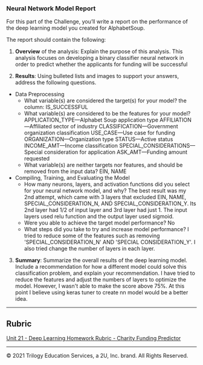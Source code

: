 

### Neural Network Model Report

For this part of the Challenge, you’ll write a report on the performance of the deep learning model you created for AlphabetSoup.

The report should contain the following:

1. **Overview** of the analysis: Explain the purpose of this analysis.
This analysis focuses on developing a binary classifier neural network in order to predict whether the applicants for funding will be successful

2. **Results**: Using bulleted lists and images to support your answers, address the following questions.

  * Data Preprocessing
    * What variable(s) are considered the target(s) for your model?
    the column: IS_SUCCESSFUL
    * What variable(s) are considered to be the features for your model?
    APPLICATION_TYPE—Alphabet Soup application type
    AFFILIATION—Affiliated sector of industry
    CLASSIFICATION—Government organization classification
    USE_CASE—Use case for funding
    ORGANIZATION—Organization type
    STATUS—Active status
    INCOME_AMT—Income classification
    SPECIAL_CONSIDERATIONS—Special consideration for application
    ASK_AMT—Funding amount requested
    * What variable(s) are neither targets nor features, and should be removed from the input data?
    EIN, NAME
  * Compiling, Training, and Evaluating the Model
    * How many neurons, layers, and activation functions did you select for your neural network model, and why?
    The best result was my 2nd attempt, which came with 3 layers that excluded EIN, NAME, SPECIAL_CONSIDERATION_N, AND SPECIAL_CONSIDERATION_Y. Its 2nd layer had 1/2 of input layer and 3rd layer had just 1. The input layers used relu function and the output layer used sigmoid.
    * Were you able to achieve the target model performance?
    No
    * What steps did you take to try and increase model performance?
    I tried to reduce some of the features such as removing 'SPECIAL_CONSIDERATION_N' AND 'SPECIAL CONSIDERATION_Y'. I also tried change the number of layers in each layer.

3. **Summary**: Summarize the overall results of the deep learning model. Include a recommendation for how a different model could solve this classification problem, and explain your recommendation.
    I have tried to reduce the features and adjust the numbers of layers to optimize the model. However, I wasn't able to make the score above 75%. At this point I believe using keras tuner to create nn model would be a better idea.
- - -

## Rubric

[Unit 21 - Deep Learning Homework Rubric - Charity Funding Predictor](https://docs.google.com/document/d/1SLOROX0lqZwa1ms-iRbHMQr1QSsMT2k0boO9YpFBnHA/edit?usp=sharing)

___
© 2021  Trilogy Education Services, a 2U, Inc. brand. All Rights Reserved.	
